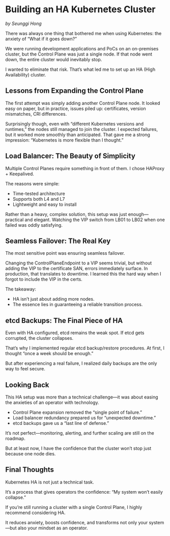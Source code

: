 # Building an HA Kubernetes Cluster

_by Seunggi Hong_

There was always one thing that bothered me when using Kubernetes:
the anxiety of “What if it goes down?”

We were running development applications and PoCs on an on-premises cluster, but the Control Plane was just a single node. If that node went down, the entire cluster would inevitably stop.

I wanted to eliminate that risk. That’s what led me to set up an HA (High Availability) cluster.

## Lessons from Expanding the Control Plane

The first attempt was simply adding another Control Plane node. It looked easy on paper, but in practice, issues piled up: certificates, version mismatches, CRI differences.

Surprisingly though, even with “different Kubernetes versions and runtimes,” the nodes still managed to join the cluster. I expected failures, but it worked more smoothly than anticipated. That gave me a strong impression: “Kubernetes is more flexible than I thought.”

## Load Balancer: The Beauty of Simplicity

Multiple Control Planes require something in front of them. I chose HAProxy + Keepalived.

The reasons were simple:

- Time-tested architecture
- Supports both L4 and L7
- Lightweight and easy to install

Rather than a heavy, complex solution, this setup was just enough—practical and elegant. Watching the VIP switch from LB01 to LB02 when one failed was oddly satisfying.

## Seamless Failover: The Real Key

The most sensitive point was ensuring seamless failover.

Changing the ControlPlaneEndpoint to a VIP seems trivial, but without adding the VIP to the certificate SAN, errors immediately surface. In production, that translates to downtime. I learned this the hard way when I forgot to include the VIP in the certs.

The takeaway:

- HA isn’t just about adding more nodes.
- The essence lies in guaranteeing a reliable transition process.

## etcd Backups: The Final Piece of HA

Even with HA configured, etcd remains the weak spot. If etcd gets corrupted, the cluster collapses.

That’s why I implemented regular etcd backup/restore procedures. At first, I thought “once a week should be enough.”

But after experiencing a real failure, I realized daily backups are the only way to feel secure.

## Looking Back

This HA setup was more than a technical challenge—it was about easing the anxieties of an operator with technology.

- Control Plane expansion removed the “single point of failure.”
- Load balancer redundancy prepared us for “unexpected downtime.”
- etcd backups gave us a “last line of defense.”

It’s not perfect—monitoring, alerting, and further scaling are still on the roadmap.

But at least now, I have the confidence that the cluster won’t stop just because one node dies.

## Final Thoughts

Kubernetes HA is not just a technical task.

It’s a process that gives operators the confidence: “My system won’t easily collapse.”

If you’re still running a cluster with a single Control Plane, I highly recommend considering HA.

It reduces anxiety, boosts confidence, and transforms not only your system—but also your mindset as an operator.
